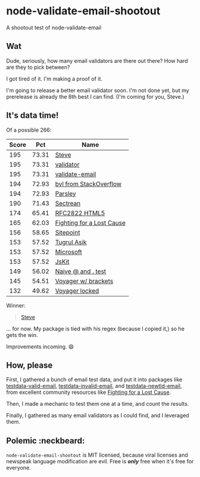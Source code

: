 node-validate-email-shootout
============================

A shootout test of node-validate-email





Wat
---

Dude, seriously, how many email validators are there out there?  How hard are
they to pick between?

I got tired of it.  I'm making a proof of it.

I'm going to release a better email validator soon.  I'm not done yet, but my
prerelease is already the 8th best I can find.  (I'm coming for you, Steve.)





It's data time!
---------------

Of a possible 266:

| Score | Pct | Name |
|-------|-----|------|
| 195 | 73.31 | [Steve](http://stackoverflow.com/a/10906478/763127) |
| 195 | 73.31 | [validator](https://www.npmjs.org/package/validator) |
| 195 | 73.31 | [validate-email](https://github.com/StoneCypher/node-validate-email) |
| 194 | 72.93 | [bvl from StackOverflow](http://stackoverflow.com/a/16016476/763127) |
| 194 | 72.93 | [Parsley](http://stackoverflow.com/a/25125279/763127) |
| 190 | 71.43 | [Sectrean](http://stackoverflow.com/a/46181/763127) |
| 174 | 65.41 | [RFC2822 HTML5](https://fightingforalostcause.net/content/misc/2006/compare-email-regex.php) |
| 165 | 62.03 | [Fighting for a Lost Cause](https://fightingforalostcause.net/content/misc/2006/compare-email-regex.php) |
| 156 | 58.65 | [Sitepoint](http://www.sitepoint.com/javascript-validate-email-address-regex/) |
| 153 | 57.52 | [Tugrul Asik](http://stackoverflow.com/a/14622590/763127) |
| 153 | 57.52 | [Microsoft](http://stackoverflow.com/a/20373180/763127) |
| 153 | 57.52 | [JsKit](http://www.javascriptkit.com/script/script2/acheck.shtml) |
| 149 | 56.02 | [Naive @ and . test](http://stackoverflow.com/a/9204568/763127) |
| 145 | 54.51 | [Voyager w/ brackets](http://stackoverflow.com/a/9204568/763127) |
| 132 | 49.62 | [Voyager locked](http://stackoverflow.com/a/9204568/763127) |

Winner:

> [Steve](http://stackoverflow.com/a/10906478/763127)

... for now.  My package is tied with his regex (because I copied it,) so he gets the win.

Improvements incoming.  :smile:





How, please
-----------

First, I gathered a bunch of email test data, and put it into packages like
[testdata-valid-email](https://www.npmjs.org/package/testdata-valid-email),
[testdata-invalid-email](https://www.npmjs.org/package/testdata-valid-email), and
[testdata-newtld-email](https://www.npmjs.org/package/testdata-valid-email), from
excellent community resources like
[Fighting for a Lost Cause](https://fightingforalostcause.net/content/misc/2006/compare-email-regex.php).

Then, I made a mechanic to test them one at a time, and count the results.

Finally, I gathered as many email validators as I could find, and I leveraged them.





Polemic :neckbeard:
-------------------

`node-validate-email-shootout` is MIT licensed, because viral licenses and newspeak language modification are evil.  Free is ***only*** free when it's free for everyone.

